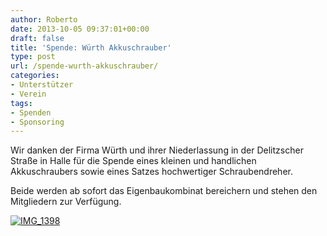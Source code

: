 ```yaml
---
author: Roberto
date: 2013-10-05 09:37:01+00:00
draft: false
title: 'Spende: Würth Akkuschrauber'
type: post
url: /spende-wurth-akkuschrauber/
categories:
- Unterstützer
- Verein
tags:
- Spenden
- Sponsoring
---
```


Wir danken der Firma Würth und ihrer Niederlassung in der Delitzscher Straße in Halle für die Spende eines kleinen und handlichen Akkuschraubers sowie eines Satzes hochwertiger Schraubendreher.

Beide werden ab sofort das Eigenbaukombinat bereichern und stehen den Mitgliedern zur Verfügung.
<!-- more -->

[![IMG_1398](/wp-content/uploads/2013/10/IMG_1398-300x224.jpg)
](/wp-content/uploads/2013/10/IMG_1398.jpg)
